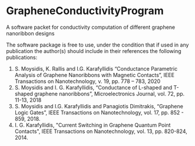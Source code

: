 # GrapheneConductivityProgram
A software packet for conductivity computation of different graphene nanoribbon designs

The software package is free to use, under the condition that if used in any publication the author(s) should include in their references the following publications:

1. S. Moysidis, K. Rallis and I.G. Karafyllidis “Conductance Parametric Analysis of Graphene Nanoribbons with Magnetic Contacts”, IEEE Transactions on Nanotechnology, v. 19, pp. 778 – 783, 2020
2. S. Moysidis and I. G. Karafyllidis, “Conductance of L-shaped and T-shaped graphene nanoribbons”, Microelectronics Journal, vol. 72, pp. 11-13, 2018
3. S. Moysidis and I.G. Karafyllidis and Panagiotis Dimitrakis, “Graphene Logic Gates”, IEEE Transactions on Nanotechnology, vol. 17, pp. 852 - 859, 2018.
4. I. G. Karafyllidis, "Current Switching in Graphene Quantum Point Contacts", IEEE Transactions on Nanotechnology, vol. 13, pp. 820-824, 2014.
